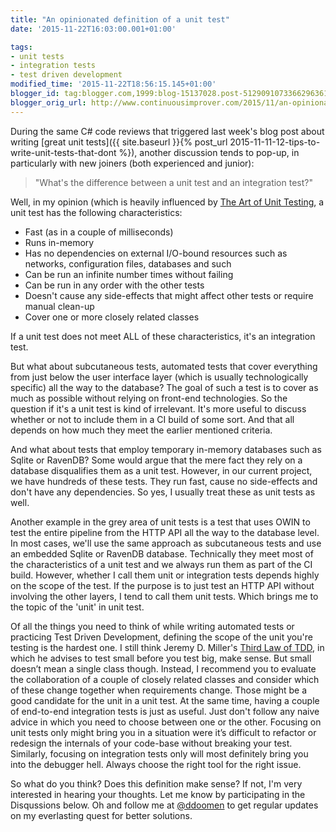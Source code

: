 ```yaml
---
title: "An opinionated definition of a unit test"
date: '2015-11-22T16:03:00.001+01:00'

tags: 
- unit tests
- integration tests
- test driven development
modified_time: '2015-11-22T18:56:15.145+01:00'
blogger_id: tag:blogger.com,1999:blog-15137028.post-5129091073366296361
blogger_orig_url: http://www.continuousimprover.com/2015/11/an-opinionated-definition-of-unit-test.html
---
```


During the same C# code reviews that triggered last week's blog post about writing 
[great unit tests]({{ site.baseurl }}{% post_url 2015-11-11-12-tips-to-write-unit-tests-that-dont %}), another discussion tends to pop-up, in particularly with new joiners (both experienced and junior): 

> "What's the difference between a unit test and an integration test?"

Well, in my opinion (which is heavily influenced by [The Art of Unit Testing](http://artofunittesting.com/"), a unit test has the following characteristics:  
* Fast (as in a couple of milliseconds)  
* Runs in-memory
* Has no dependencies on external I/O-bound resources such as networks, configuration files, databases and such  
* Can be run an infinite number times without failing
* Can be run in any order with the other tests  
* Doesn't cause any side-effects that might affect other tests or require manual clean-up  
* Cover one or more closely related classes

If a unit test does not meet ALL of these characteristics, it's an integration test. 

But what about subcutaneous tests, automated tests that cover everything from just below the user interface layer (which is usually technologically specific) all the way to the database? The goal of such a test is to cover as much as possible without relying on front-end technologies. So the question if it's a unit test is kind of irrelevant. It's more useful to discuss whether or not to include them in a CI build of some sort. And that all depends on how much they meet the earlier mentioned criteria. 

And what about tests that employ temporary in-memory databases such as Sqlite or RavenDB? Some would argue that the mere fact they rely on a database disqualifies them as a unit test. However, in our current project, we have hundreds of these tests. They run fast, cause no side-effects and don't have any dependencies. So yes, I usually treat these as unit tests as well. 

Another example in the grey area of unit tests is a test that uses OWIN to test the entire pipeline from the HTTP API all the way to the database level. In most cases, we'll use the same approach as subcutaneous tests and use an embedded Sqlite or RavenDB database. Technically they meet most of the characteristics of a unit test and we always run them as part of the CI build. However, whether I call them unit or integration tests depends highly on the scope of the test. If the purpose is to just test an HTTP API without involving the other layers, I tend to call them unit tests. Which brings me to the topic of the 'unit' in unit test.

Of all the things you need to think of while writing automated tests or practicing Test Driven Development, defining the scope of the unit you're testing is the hardest one. I still think Jeremy D. Miller's [Third Law of TDD](http://codebetter.com/jeremymiller/2006/05/30/achieve-better-results-by-following-jeremys-third-law-of-tdd-test-small-before-testing-big), in which he advises to test small before you test big, make sense. But small doesn’t mean a single class though. Instead, I recommend you to evaluate the collaboration of a couple of closely related classes and consider which of these change together when requirements change. Those might be a good candidate for the unit in a unit test. At the same time, having a couple of end-to-end integration tests is just as useful. Just don't follow any naive advice in which you need to choose between one or the other. Focusing on unit tests only might bring you in a situation were it’s difficult to refactor or redesign the internals of your code-base without breaking your test. Similarly, focusing on integration tests only will most definitely bring you into the debugger hell. Always choose the right tool for the right issue.

So what do you think? Does this definition make sense? If not, I'm very interested in hearing your thoughts. Let me know by participating in the Disqussions below. Oh and follow me at <a href="https://twitter.com/ddoomen">@ddoomen</a> to get regular updates on my everlasting quest for better solutions.</p>  